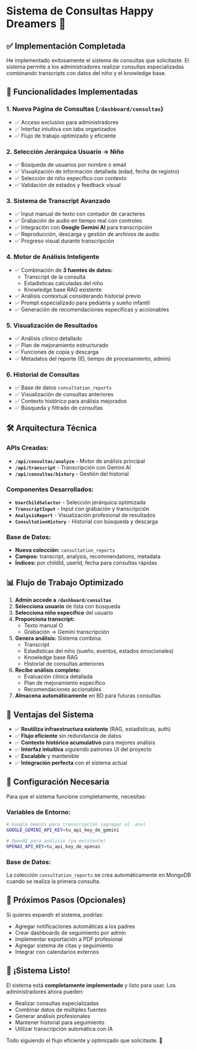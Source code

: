 # Sistema de Consultas Happy Dreamers 🏥

## ✅ Implementación Completada

He implementado exitosamente el sistema de consultas que solicitaste. El sistema permite a los administradores realizar consultas especializadas combinando transcripts con datos del niño y el knowledge base.

## 🚀 Funcionalidades Implementadas

### 1. **Nueva Página de Consultas** (`/dashboard/consultas`)
- ✅ Acceso exclusivo para administradores 
- ✅ Interfaz intuitiva con tabs organizados
- ✅ Flujo de trabajo optimizado y eficiente

### 2. **Selección Jerárquica Usuario → Niño**
- ✅ Búsqueda de usuarios por nombre o email
- ✅ Visualización de información detallada (edad, fecha de registro)
- ✅ Selección de niño específico con contexto
- ✅ Validación de estados y feedback visual

### 3. **Sistema de Transcript Avanzado**
- ✅ Input manual de texto con contador de caracteres
- ✅ Grabación de audio en tiempo real con controles
- ✅ Integración con **Google Gemini AI** para transcripción
- ✅ Reproducción, descarga y gestión de archivos de audio
- ✅ Progreso visual durante transcripción

### 4. **Motor de Análisis Inteligente**
- ✅ Combinación de **3 fuentes de datos:**
  - Transcript de la consulta
  - Estadísticas calculadas del niño
  - Knowledge base RAG existente
- ✅ Análisis contextual considerando historial previo
- ✅ Prompt especializado para pediatría y sueño infantil
- ✅ Generación de recomendaciones específicas y accionables

### 5. **Visualización de Resultados**
- ✅ Análisis clínico detallado
- ✅ Plan de mejoramiento estructurado
- ✅ Funciones de copia y descarga
- ✅ Metadatos del reporte (ID, tiempo de procesamiento, admin)

### 6. **Historial de Consultas**
- ✅ Base de datos `consultation_reports`
- ✅ Visualización de consultas anteriores
- ✅ Contexto histórico para análisis mejorados
- ✅ Búsqueda y filtrado de consultas

## 🛠️ Arquitectura Técnica

### APIs Creadas:
- **`/api/consultas/analyze`** - Motor de análisis principal
- **`/api/transcript`** - Transcripción con Gemini AI
- **`/api/consultas/history`** - Gestión del historial

### Componentes Desarrollados:
- **`UserChildSelector`** - Selección jerárquica optimizada
- **`TranscriptInput`** - Input con grabación y transcripción
- **`AnalysisReport`** - Visualización profesional de resultados
- **`ConsultationHistory`** - Historial con búsqueda y descarga

### Base de Datos:
- **Nueva colección:** `consultation_reports`
- **Campos:** transcript, analysis, recommendations, metadata
- **Índices:** por childId, userId, fecha para consultas rápidas

## 📊 Flujo de Trabajo Optimizado

1. **Admin accede a `/dashboard/consultas`**
2. **Selecciona usuario** de lista con búsqueda
3. **Selecciona niño específico** del usuario
4. **Proporciona transcript:** 
   - Texto manual O
   - Grabación → Gemini transcripción
5. **Genera análisis:** Sistema combina:
   - Transcript
   - Estadísticas del niño (sueño, eventos, estados emocionales)
   - Knowledge base RAG
   - Historial de consultas anteriores
6. **Recibe análisis completo:**
   - Evaluación clínica detallada
   - Plan de mejoramiento específico
   - Recomendaciones accionables
7. **Almacena automáticamente** en BD para futuras consultas

## 🎯 Ventajas del Sistema

- ✅ **Reutiliza infraestructura existente** (RAG, estadísticas, auth)
- ✅ **Flujo eficiente** sin redundancia de datos
- ✅ **Contexto histórico acumulativo** para mejores análisis
- ✅ **Interfaz intuitiva** siguiendo patrones UI del proyecto
- ✅ **Escalable** y mantenible
- ✅ **Integración perfecta** con el sistema actual

## 🔧 Configuración Necesaria

Para que el sistema funcione completamente, necesitas:

### Variables de Entorno:
```bash
# Google Gemini para transcripción (agregar al .env)
GOOGLE_GEMINI_API_KEY=tu_api_key_de_gemini

# OpenAI para análisis (ya existente)
OPENAI_API_KEY=tu_api_key_de_openai
```

### Base de Datos:
La colección `consultation_reports` se crea automáticamente en MongoDB cuando se realiza la primera consulta.

## 🚀 Próximos Pasos (Opcionales)

Si quieres expandir el sistema, podrías:
- Agregar notificaciones automáticas a los padres
- Crear dashboards de seguimiento por admin
- Implementar exportación a PDF profesional
- Agregar sistema de citas y seguimiento
- Integrar con calendarios externos

## 🎉 ¡Sistema Listo!

El sistema está **completamente implementado** y listo para usar. Los administradores ahora pueden:
- Realizar consultas especializadas
- Combinar datos de múltiples fuentes
- Generar análisis profesionales
- Mantener historial para seguimiento
- Utilizar transcripción automática con IA

Todo siguiendo el flujo eficiente y optimizado que solicitaste. 💪